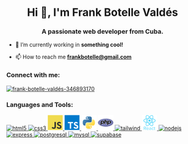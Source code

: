 <h1 align="center">Hi 👋, I'm Frank Botelle Valdés</h1>
<h3 align="center">A passionate web developer from Cuba.</h3>

- 🔭 I’m currently working in **something cool!**

- 📫 How to reach me **frankbotelle@gmail.com**

<h3 align="left">Connect with me:</h3>
<p align="left">
<a href="https://linkedin.com/in/frank-botelle-valdés-346893170" target="blank">
<img align="center" src="https://raw.githubusercontent.com/rahuldkjain/github-profile-readme-generator/master/src/images/icons/Social/linked-in-alt.svg" alt="frank-botelle-valdés-346893170" height="30" width="40" />
</a>
</p>

<h3 align="left">Languages and Tools:</h3>
<p align="left"> 
<!-- HTML -->
<a href="https://www.w3.org/html/" target="_blank" rel="noreferrer"> 
<img src="https://www.vectorlogo.zone/logos/w3_html5/w3_html5-icon.svg" alt="html5" width="40" height="40"/> 
</a> 
<!-- CSS -->
<a href="https://www.w3schools.com/css/" target="_blank" rel="noreferrer"> 
<img src="https://www.vectorlogo.zone/logos/w3_css/w3_css-icon.svg" alt="css3" width="40" height="40"/> 
</a> 
<!-- JavaScript -->
<a href="https://developer.mozilla.org/en-US/docs/Web/JavaScript" target="_blank" rel="noreferrer"> 
<img src="https://raw.githubusercontent.com/devicons/devicon/master/icons/javascript/javascript-original.svg" alt="javascript" width="40" height="40"/> 
</a> 
<!-- TypeScript -->
<a href="https://www.typescriptlang.org/" target="_blank" rel="noreferrer"> 
<img src="https://raw.githubusercontent.com/devicons/devicon/master/icons/typescript/typescript-original.svg" alt="typescript" width="40" height="40"/> 
</a> 
<!-- Python -->
<a href="https://www.python.org" target="_blank" rel="noreferrer"> 
<img src="https://raw.githubusercontent.com/devicons/devicon/master/icons/python/python-original.svg" alt="python" width="40" height="40"/> 
</a> 
<!-- PHP -->
<a href="https://www.php.net" target="_blank" rel="noreferrer"> 
<img src="https://raw.githubusercontent.com/devicons/devicon/master/icons/php/php-original.svg" alt="php" width="40" height="40"/> 
</a>
<!-- TailwindCSS -->
<a href="https://tailwindcss.com/" target="_blank" rel="noreferrer"> 
<img src="https://www.vectorlogo.zone/logos/tailwindcss/tailwindcss-icon.svg" alt="tailwind" width="40" height="40"/> 
</a>
<!-- ReactJS -->
<a href="https://reactjs.org/" target="_blank" rel="noreferrer"> 
<img src="https://raw.githubusercontent.com/devicons/devicon/master/icons/react/react-original-wordmark.svg" alt="reactjs" width="40" height="40"/> 
</a> 
<!-- NextJS -->
<!-- <a href="https://expressjs.com" target="_blank" rel="noreferrer"> 
<img src="https://raw.githubusercontent.com/devicons/devicon/master/icons/express/express-original-wordmark.svg" alt="nextjs" width="40" height="40"/> 
</a> -->
<!-- React Native -->
<!-- <a href="https://reactnative.dev/" target="_blank" rel="noreferrer"> 
<img src="https://reactnative.dev/img/header_logo.svg" alt="reactnative" width="40" height="40"/> 
</a> -->
<!-- Expo -->
<!-- <a href="https://expo.dev/" target="_blank" rel="noreferrer"> 
<img src="https://www.vectorlogo.zone/logos/expoio/expoio-icon.svg" alt="expo" width="40" height="40"/> 
</a> -->
<!-- NodeJS -->
<a href="https://nodejs.org" target="_blank" rel="noreferrer"> 
<img src="https://www.vectorlogo.zone/logos/nodejs/nodejs-icon.svg" alt="nodejs" width="40" height="40"/> </a> 
<!-- Express -->
<a href="https://expressjs.com" target="_blank" rel="noreferrer"> 
<img src="https://www.vectorlogo.zone/logos/expressjs/expressjs-icon.svg" alt="express" width="40" height="40"/> 
</a>
<!-- NestJS -->
<!-- <a href="https://nestjs.com/" target="_blank" rel="noreferrer"> 
<img src="https://www.vectorlogo.zone/logos/nestjs/nestjs-icon.svg" alt="nestjs" width="40" height="40"/> 
</a> -->
<!-- DJango -->
<!-- <a href="https://www.djangoproject.com/" target="_blank" rel="noreferrer"> 
<img src="https://www.vectorlogo.zone/logos/djangoproject/djangoproject-icon.svg" alt="django" width="40" height="40"/> 
</a> -->
<!-- Laravel -->
<!-- <a href="https://laravel.com/" target="_blank" rel="noreferrer"> 
<img src="https://www.vectorlogo.zone/logos/laravel/laravel-icon.svg" alt="laravel" width="40" height="40"/> 
</a> -->
<!-- PostgreSQL -->
<a href="https://www.postgresql.org" target="_blank" rel="noreferrer"> 
<img src="https://www.vectorlogo.zone/logos/postgresql/postgresql-icon.svg" alt="postgresql" width="40" height="40"/> 
</a>
<!-- MySQL -->
<a href="https://www.mysql.com/" target="_blank" rel="noreferrer"> 
<img src="https://www.vectorlogo.zone/logos/mysql/mysql-icon.svg" alt="mysql" width="40" height="40"/> 
</a>
<!-- Supabase -->
<a href="https://supabase.com/" target="_blank" rel="noreferrer"> 
<img src="https://www.vectorlogo.zone/logos/supabase/supabase-icon.svg" alt="supabase" width="40" height="40"/> 
</a>
<!-- Git -->
<!-- <a href="https://git-scm.com/" target="_blank" rel="noreferrer"> 
<img src="https://www.vectorlogo.zone/logos/git-scm/git-scm-icon.svg" alt="supabase" width="40" height="40"/> 
</a> -->
<!-- Docker -->
<!-- <a href="https://www.docker.com/" target="_blank" rel="noreferrer"> 
<img src="https://www.vectorlogo.zone/logos/docker/docker-icon.svg" alt="supabase" width="40" height="40"/> 
</a> -->
</p>
